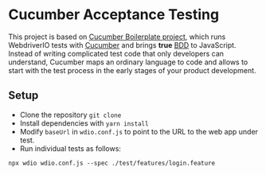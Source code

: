 # Cucumber Acceptance Testing

This project is based on [Cucumber Boilerplate project](https://github.com/webdriverio/cucumber-boilerplate), which runs WebdriverIO tests with [Cucumber](https://cucumber.io/) and brings **true** [BDD](http://en.wikipedia.org/wiki/Behavior-driven_development) to JavaScript. Instead of writing complicated test code that only developers can understand, Cucumber maps an ordinary language to code and allows to start with the test process in the early stages of your product development.

## Setup
* Clone the repository `git clone `
* Install dependencies with `yarn install`
* Modify `baseUrl` in `wdio.conf.js` to point to the URL to the web app under test.
* Run individual tests as follows:
```
npx wdio wdio.conf.js --spec ./test/features/login.feature
```
